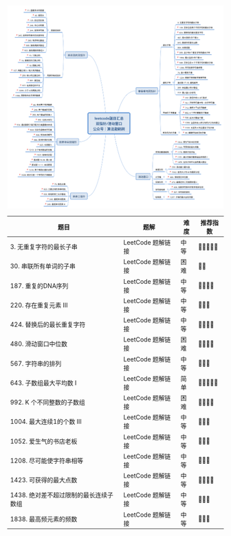 

![20211031001401](https://raw.githubusercontent.com/corykingsf/hack-interview-handbook/main/image/20211031001401.png)

| 题目 | 题解 | 难度 | 推荐指数 |
| --- | --- | --- | --- |
| 3. 无重复字符的最长子串  | LeetCode 题解链接 | 中等 | 🤩🤩🤩🤩🤩 |
| 30. 串联所有单词的子串 | LeetCode 题解链接 | 困难 | 🤩🤩 |
| 187. 重复的DNA序列 | LeetCode 题解链接 | 中等 | 🤩🤩🤩🤩 |
| 220. 存在重复元素 III | LeetCode 题解链接 | 中等 | 🤩🤩🤩 |
| 424. 替换后的最长重复字符 | LeetCode 题解链接 | 中等 | 🤩🤩🤩🤩 |
| 480. 滑动窗口中位数 | LeetCode 题解链接 | 困难 | 🤩🤩🤩🤩 |
| 567. 字符串的排列 | LeetCode 题解链接 | 中等 | 🤩🤩🤩 |
| 643. 子数组最大平均数 I | LeetCode 题解链接 | 简单 | 🤩🤩🤩🤩🤩 |
| 992. K 个不同整数的子数组 | LeetCode 题解链接 | 困难 | 🤩🤩🤩🤩 |
| 1004. 最大连续1的个数 III | LeetCode 题解链接 | 中等 | 🤩🤩🤩 |
| 1052. 爱生气的书店老板 | LeetCode 题解链接 | 中等 | 🤩🤩🤩 |
| 1208. 尽可能使字符串相等 | LeetCode 题解链接 | 中等 | 🤩🤩🤩 |
| 1423. 可获得的最大点数 | LeetCode 题解链接 | 中等 | 🤩🤩🤩🤩 |
| 1438. 绝对差不超过限制的最长连续子数组 | LeetCode 题解链接 | 中等 | 🤩🤩🤩 |
| 1838. 最高频元素的频数 | LeetCode 题解链接 | 中等 | 🤩🤩🤩 |
